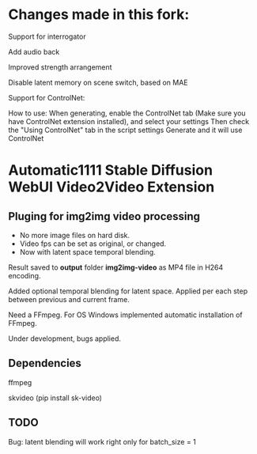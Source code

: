 # Changes made in this fork:

Support for interrogator

Add audio back

Improved strength arrangement

Disable latent memory on scene switch, based on MAE

Support for ControlNet:

How to use:
When generating, enable the ControlNet tab (Make sure you have ControlNet extension installed), and select your settings
Then check the "Using ControlNet" tab in the script settings
Generate and it will use ControlNet

# Automatic1111 Stable Diffusion WebUI Video2Video Extension

## Pluging for img2img video processing
- No more image files on hard disk.
- Video fps can be set as original, or changed.
- Now with latent space temporal blending.

Result saved to **output** folder **img2img-video** as MP4 file in H264 encoding. 

Added optional temporal blending for latent space. Applied per each step between previous and current frame.

Need a FFmpeg. For OS Windows implemented automatic installation of FFmpeg.

Under development, bugs applied.

## Dependencies

ffmpeg

skvideo (pip install sk-video)

## TODO

Bug: latent blending will work right only for batch_size = 1
